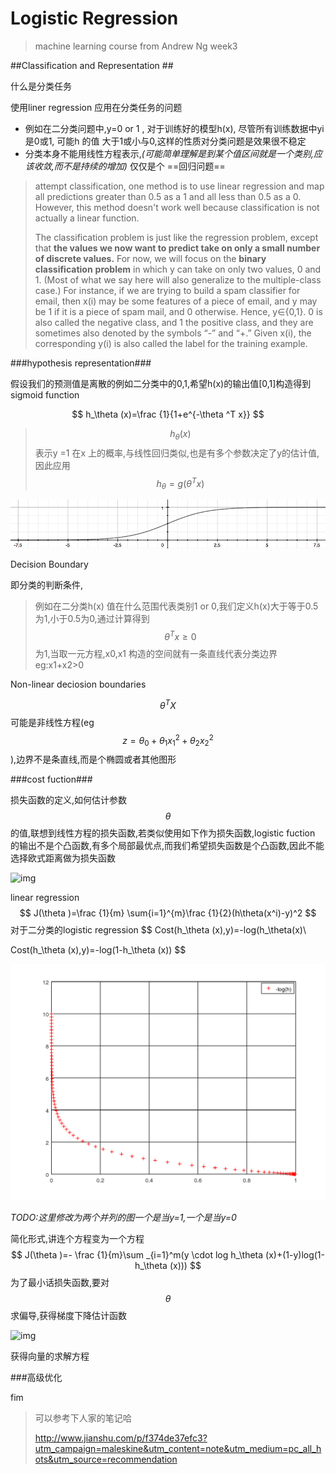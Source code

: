 # Logistic Regression

> machine learning course from Andrew Ng week3

##Classification and Representation ##

什么是分类任务 

使用liner regression 应用在分类任务的问题

- 例如在二分类问题中,y=0 or 1 , 对于训练好的模型h(x), 尽管所有训练数据中yi是0或1, 可能h 的值 大于1或小与0,这样的性质对分类问题是效果很不稳定
- 分类本身不能用线性方程表示,*(可能简单理解是到某个值区间就是一个类别,应该收敛,而不是持续的增加)* 仅仅是个 ==回归问题==

> attempt classification, one method is to use linear regression and map all predictions greater than 0.5 as a 1 and all less than 0.5 as a 0. However, this method doesn't work well because classification is not actually a linear function.
>
> The classification problem is just like the regression problem, except that **the values we now want to predict take on only a small number of discrete values.** For now, we will focus on the **binary classification** **problem** in which y can take on only two values, 0 and 1. (Most of what we say here will also generalize to the multiple-class case.) For instance, if we are trying to build a spam classifier for email, then x(i) may be some features of a piece of email, and y may be 1 if it is a piece of spam mail, and 0 otherwise. Hence, y∈{0,1}. 0 is also called the negative class, and 1 the positive class, and they are sometimes also denoted by the symbols “-” and “+.” Given x(i), the corresponding y(i) is also called the label for the training example.

###hypothesis representation###

 假设我们的预测值是离散的例如二分类中的0,1,希望h(x)的输出值[0,1]构造得到sigmoid function

$$
h_\theta (x)=\frac {1}{1+e^{-\theta ^T x}}
$$

> $$h_\theta (x) $$ 表示y  =1 在x 上的概率,与线性回归类似,也是有多个参数决定了y的估计值,因此应用$$h_\theta = g(\theta ^Tx)$$

![img](https://raw.githubusercontent.com/whwdreamsky/moocs_homework/master/photo/1.png)

Decision Boundary

即分类的判断条件,

> 例如在二分类h(x) 值在什么范围代表类别1 or 0,我们定义h(x)大于等于0.5为1,小于0.5为0,通过计算得到$$\theta ^Tx\geq 0  $$为1,当取一元方程,x0,x1 构造的空间就有一条直线代表分类边界eg:x1+x2>0

Non-linear deciosion boundaries

$$\theta ^TX$$可能是非线性方程(eg $$z = \theta _0+\theta_1x_1^2+\theta_2x_2^2$$),边界不是条直线,而是个椭圆或者其他图形

###cost fuction###

损失函数的定义,如何估计参数$$\theta$$的值,联想到线性方程的损失函数,若类似使用如下作为损失函数,logistic fuction 的输出不是个凸函数,有多个局部最优点,而我们希望损失函数是个凸函数,因此不能选择欧式距离做为损失函数

![img](http://upload-images.jianshu.io/upload_images/2884841-47c82f902ac701c2.png?imageMogr2/auto-orient/strip%7CimageView2/2/w/1240)

linear regression
$$
J(\theta )=\frac {1}{m} \sum{i=1}^{m}\frac {1}{2}(h\theta(x^i)-y)^2
$$
对于二分类的logistic regression
$$
Cost(h_\theta (x),y)=-log(h_\theta(x)\\

Cost(h_\theta (x),y)=-log(1-h_\theta (x))
$$


![img](https://raw.githubusercontent.com/whwdreamsky/moocs_homework/master/photo/3-1.png)

*TODO:这里修改为两个并列的图一个是当y=1,一个是当y=0*

简化形式,讲连个方程变为一个方程
$$
J(\theta )=- \frac {1}{m}\sum _{i=1}^m(y \cdot log h_\theta (x)+(1-y)log(1-h_\theta (x)))
$$
为了最小话损失函数,要对$$\theta$$ 求偏导,获得梯度下降估计函数

![img](http://upload-images.jianshu.io/upload_images/2884841-38796d26d49a5e0d.png?imageMogr2/auto-orient/strip%7CimageView2/2/w/1240)

获得向量的求解方程



###高级优化



fim

> 可以参考下人家的笔记哈
>
> http://www.jianshu.com/p/f374de37efc3?utm_campaign=maleskine&utm_content=note&utm_medium=pc_all_hots&utm_source=recommendation

